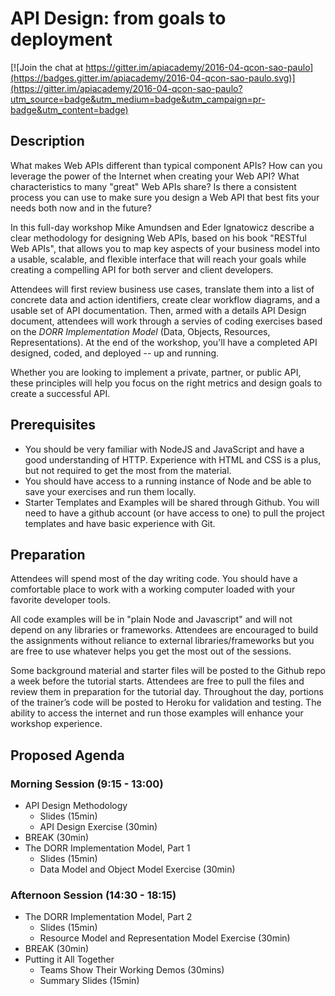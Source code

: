 # API Design: from goals to deployment

[![Join the chat at https://gitter.im/apiacademy/2016-04-qcon-sao-paulo](https://badges.gitter.im/apiacademy/2016-04-qcon-sao-paulo.svg)](https://gitter.im/apiacademy/2016-04-qcon-sao-paulo?utm_source=badge&utm_medium=badge&utm_campaign=pr-badge&utm_content=badge)

## Description
What makes Web APIs different than typical component APIs? How can you leverage the power of the Internet when creating your Web API? What characteristics to many "great" Web APIs share? Is there a consistent process you can use to make sure you design a Web API that best fits your needs both now and in the future?

​In this full-day workshop Mike Amundsen and Eder Ignatowicz describe a clear methodology for designing Web APIs, based on his book "RESTful Web APIs", that allows you to map key aspects of your business model into a usable, scalable, and flexible interface that will reach your goals while creating a compelling API for both server and client developers.

​Attendees will first review business use cases, translate them into a list of concrete data and action identifiers, create clear workflow diagrams, and a usable set of API documentation. Then, armed with a details API Design document, attendees will work through a servies of coding exercises based on the *DORR Implementation Model* (Data, Objects, Resources, Representations).  At the end of the workshop, you'll have a completed API designed, coded, and deployed -- up and running.

​Whether you are looking to implement a private, partner, or public API, these principles will help you focus on the right metrics and design goals to create a successful API.

## Prerequisites
 * You should be very familiar with NodeJS and JavaScript and have a good understanding of HTTP. Experience with HTML and CSS is a plus, but not required to get the most from the material.
 * You should have access to a running instance of Node and be able to save your exercises and run them locally.
 * Starter Templates and Examples will be shared through Github. You will need to have a github account (or have access to one) to pull the project templates and have basic experience with Git.
 
## Preparation
Attendees will spend most of the day writing code. You should have a comfortable place to work with a working computer loaded with your favorite developer tools.

All code examples will be in "plain Node and Javascript" and will not depend on any libraries or frameworks. Attendees are encouraged to build the assignments without reliance to external libraries/frameworks but you are free to use whatever helps you get the most out of the sessions.

Some background material and starter files will be posted to the Github repo a week before the tutorial starts. Attendees are free to pull the files and review them in preparation for the tutorial day. Throughout the day, portions of the trainer’s code will be posted to Heroku for validation and testing. The ability to access the internet and run those examples will enhance your workshop experience.

## Proposed Agenda

### Morning Session (9:15 - 13:00)
 * API Design Methodology
   - Slides (15min)
   - API Design Exercise (30min)
 * BREAK (30min)
 * The DORR Implementation Model, Part 1
   - Slides (15min)
   - Data Model and Object Model Exercise (30min)

### Afternoon Session (14:30 - 18:15)
 * The DORR Implementation Model, Part 2
   - Slides (15min)
   - Resource Model and Representation Model Exercise (30min)
 * BREAK (30min)
 * Putting it All Together
   - Teams Show Their Working Demos (30mins)
   - Summary Slides (15min)
 
